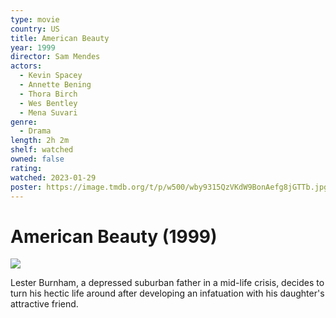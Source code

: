 ```yaml
---
type: movie
country: US
title: American Beauty
year: 1999
director: Sam Mendes
actors:
  - Kevin Spacey
  - Annette Bening
  - Thora Birch
  - Wes Bentley
  - Mena Suvari
genre:
  - Drama
length: 2h 2m
shelf: watched
owned: false
rating:
watched: 2023-01-29
poster: https://image.tmdb.org/t/p/w500/wby9315QzVKdW9BonAefg8jGTTb.jpg
---
```


# American Beauty (1999)

![](https://image.tmdb.org/t/p/w500/wby9315QzVKdW9BonAefg8jGTTb.jpg)

Lester Burnham, a depressed suburban father in a mid-life crisis, decides to turn his hectic life around after developing an infatuation with his daughter's attractive friend.